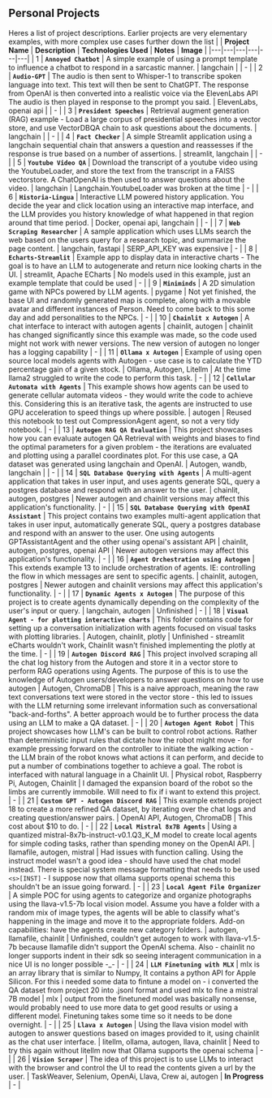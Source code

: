 
## Personal Projects

Heres a list of project descriptions. Earlier projects are very elementary examples, with more complex use cases further down the list
| | **Project Name** | **Description** | **Technologies Used** | **Notes** | **Image** |
|---|---|---|---|---|---| 
| 1 | **`Annoyed Chatbot`** | A simple example of using a prompt template to influence a chatbot to respond in a sarcastic manner. | langchain |  | - |
| 2 | **`Audio-GPT`** | The audio is then sent to Whisper-1 to transcribe spoken language into text. This text will then be sent to ChatGPT. The response from OpenAI is then converted into a realistic voice via the ElevenLabs API The audio is then played in response to the prompt you said. | ElevenLabs, openai api |  | - |
| 3 | **`President Speeches`** | Retrieval augment generation (RAG) example - Load a large corpus of presidential speeches into a vector store, and use VectorDBQA chain to ask questions about the documents. | langchain |  | - |
| 4 | **`Fact Checker`** | A simple Streamlit application using a langchain sequential chain that answers a question and reassesses if the response is true based on a number of assertions. | streamlit, langchain |  | - |
| 5 | **`Youtube Video QA`** | Download the transcript of a youtube video using the YoutubeLoader, and store the text from the transcript in a FAISS vectorstore. A ChatOpenAI is then used to answer questions about the video. | langchain | Langchain.YoutubeLoader was broken at the time | - |
| 6 | **`Historia-Lingua`** | Interactive LLM powered history application. You decide the year and click location using an interactive map interface, and the LLM provides you history knowledge of what happened in that region around that time period. | Docker, openai api, langchain |  | - |
| 7 | **`Web Scraping Researcher`** | A sample application which uses LLMs search the web based on the users query for a research topic, and summarize the page content. | langchain, fastapi | SERP_API_KEY was expensive | - |
| 8 | **`Echarts-Streamlit`** | Example app to display data in interactive charts - The goal is to have an LLM to autogenerate and return nice looking charts in the UI. | streamlit, Apache ECharts | No models used in this example, just an example template that could be used | - |
| 9 | **`Miniminds`** | A 2D simulation game with NPCs powered by LLM agents. | pygame | Not yet finished, the base UI and randomly generated map is complete, along with a movable avatar and different instances of Person. Need to come back to this some day and add personalities to the NPCs. | - |
| 10 | **`Chainlit x Autogen`** | A chat interface to interact with autogen agents | chainlit, autogen | chainlit has changed significantly since this example was made, so the code used might not work with newer versions. The new version of autogen no longer has a logging capability | - |
| 11 | **`Ollama x Autogen`** | Example of using open source local models agents with Autogen - use case is to calculate the YTD percentage gain of a given stock. | Ollama, Autogen, Litellm | At the time llama2 struggled to write the code to perform this task. | - |
| 12 | **`Cellular Automata with Agents`** | This example shows how agents can be used to generate cellular automata videos - they would write the code to achieve this. Considering this is an iterative task, the agents are instructed to use GPU acceleration to speed things up where possible. | autogen | Reused this notebook to test out CompressionAgent agent, so not a very tidy notebook. | - |
| 13 | **`Autogen RAG QA Evaluation`** | This project showcases how you can evaluate autogen QA Retrieval with weights and biases to find the optimal parameters for a given problem - the iterations are evaluated and plotting using a parallel coordinates plot. For this use case, a QA dataset was generated using langchain and OpenAI. | Autogen, wandb, langchain |  | - |
| 14 | **`SQL Database Querying with Agents`** | A multi-agent application that takes in user input, and uses agents generate SQL, query a postgres database and respond with an answer to the user. | chainlit, autogen, postgres | Newer autogen and chainlit versions may affect this application's functionality. | - |
| 15 | **`SQL Database Querying with OpenAI Assistant`** | This project contains two examples multi-agent application that takes in user input, automatically generate SQL, query a postgres database and respond with an answer to the user. One using autogents GPTAssistantAgent and the other using openai's assistant API | chainlit, autogen, postgres, openai API | Newer autogen versions may affect this application's functionality. | - |
| 16 | **`Agent Orchestration using Autogen`** | This extends example 13 to include orchestration of agents. IE: controlling the flow in which messages are sent to specific agents. | chainlit, autogen, postgres | Newer autogen and chainlit versions may affect this application's functionality. | - |
| 17 | **`Dynamic Agents x Autogen`** | The purpose of this project is to create agents dynamically depending on the complexity of the user's input or query. | langchain, autogen | Unfinished | - |
| 18 | **`Visual Agent - for plotting interactive charts`** | This folder contains code for setting up a conversation initialization with agents focused on visual tasks with plotting libraries. | Autogen, chainlit, plotly | Unfinished - streamlit eCharts wouldn't work, Chainlit wasn't finished implementing the plotly at the time. | - |
| 19 | **`Autogen Discord RAG`** | This project involved scraping all the chat log history from the Autogen and store it in a vector store to perform RAG operations using Agents. The purpose of this is to use the knowledge of Autogen users/developers to answer questions on how to use autogen | Autogen, ChromaDB | This is a naive approach, meaning the raw text conversations text were stored in the vector store - this led to issues with the LLM returning some irrelevant information such as conversational "back-and-forths". A better approach would be to further process the data using an LLM to make a QA dataset. | - |
| 20 | **`Autogen Agent Robot`** | This project showcases how LLM's can be built to control robot actions. Rather than deterministic input rules that dictate how the robot might move - for example pressing forward on the controller to initiate the walking action - the LLM brain of the robot knows what actions it can perform, and decide to put a number of combinations together to achieve a goal. The robot is interfaced with natural language in a Chainlit UI. | Physical robot, Raspberry Pi, Autogen, Chainlit | I damaged the expansion board of the robot so the limbs are currently immobile. Will need to fix if i want to extend this project. | - |
| 21 | **`Custom GPT - Autogen Discord RAG`** | This example extends project 18 to create a more refined QA dataset, by iterating over the chat logs and creating question/answer pairs. | OpenAI API, Autogen, ChromaDB | This cost about $10 to do. | - |
| 22 | **`Local Mistral 8x7B Agents`** | Using a quantized mistral-8x7b-instruct-v0.1.Q3_K_M model to create local agents for simple coding tasks, rather than spending money on the OpenAI API. | llamafile, autogen, mistral | Had issues with function calling. Using the instruct model wasn't a good idea - should have used the chat model instead. There is special system message formatting that needs to be used `<s>[INST]` - I suppose now that ollama supports openai schema this shouldn't be an issue going forward. | - |
| 23 | **`Local Agent File Organizer`** | A simple POC for using agents to categorize and organize photographs using the llava-v1.5-7b local vision model. Assume you have a folder with a random mix of image types, the agents will be able to classify what's happening in the image and move it to the appropriate folders. Add-on capabilities: have the agents create new category folders. | autogen, llamafile, chainlit | Unfinished, couldn't get autogen to work with llava-v1.5-7b because llamafile didn't support the OpenAI schema. Also - chainlit no longer supports indent in their sdk so seeing interagent communication in a nice UI is no longer possible -_- | - |
| 24 | **`LLM Finetuning with MLX`** | mlx is an array library that is similar to Numpy, It contains a python API for Apple Silicon. For this i needed some data to fintune a model on - i converted the QA dataset from project 20 into .jsonl format and used mlx to fine a mistral 7B model | mlx | output from the finetuned model was basically nonsense, would probably need to use more data to get good results or using a different model. Finetuning takes some time so it needs to be done overnight. | - |
| 25 | **`Llava x Autogen`** | Using the llava vision model with autogen to answer questions based on images provided to it, using chainlit as the chat user interface. | litellm, ollama, autogen, llava, chainlit | Need to try this again without litellm now that Ollama supports the openai schema | - |
| 26 | **`Vision Scraper`** | The idea of this project is to use LLMs to interact with the browser and control the UI to read the contents given a url by the user. | TaskWeaver, Selenium, OpenAi, Llava, Crew ai, autogen | **In Progress** | - |
